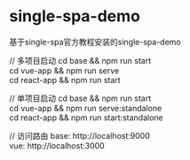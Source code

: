 # single-spa-demo

基于single-spa官方教程安装的single-spa-demo

// 多项目启动
cd base && npm run start  
cd vue-app && npm run serve  
cd react-app && npm run start  

// 单项目启动
cd base && npm run start  
cd vue-app && npm run serve:standalone  
cd react-app && npm run start:standalone  

// 访问路由
base: http://localhost:9000  
vue: http://localhost:3000  
